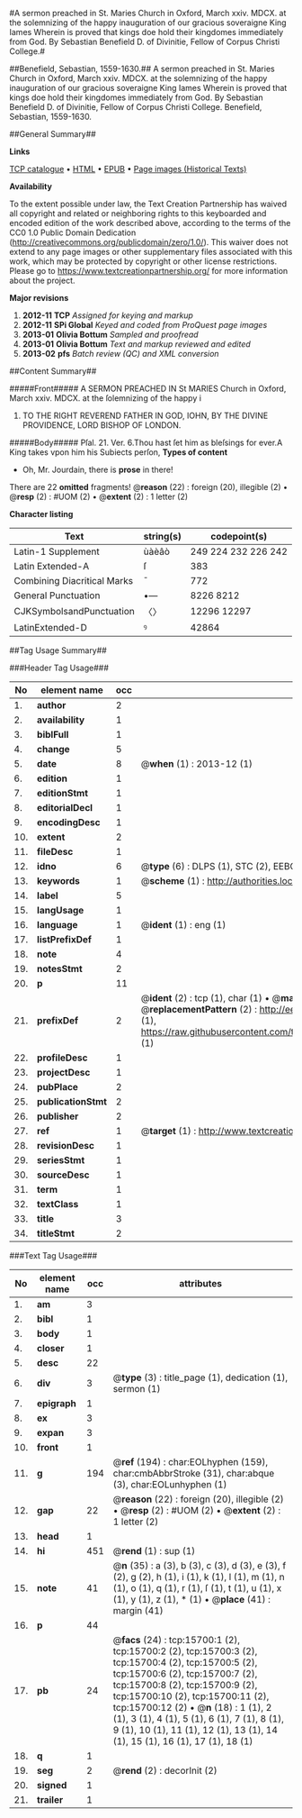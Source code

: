 #A sermon preached in St. Maries Church in Oxford, March xxiv. MDCX. at the solemnizing of the happy inauguration of our gracious soveraigne King Iames Wherein is proved that kings doe hold their kingdomes immediately from God. By Sebastian Benefield D. of Divinitie, Fellow of Corpus Christi College.#

##Benefield, Sebastian, 1559-1630.##
A sermon preached in St. Maries Church in Oxford, March xxiv. MDCX. at the solemnizing of the happy inauguration of our gracious soveraigne King Iames Wherein is proved that kings doe hold their kingdomes immediately from God. By Sebastian Benefield D. of Divinitie, Fellow of Corpus Christi College.
Benefield, Sebastian, 1559-1630.

##General Summary##

**Links**

[TCP catalogue](http://www.ota.ox.ac.uk/tcp/)  • 
[HTML](http://tei.it.ox.ac.uk/tcp/Texts-HTML/free/A08/A08377.html)  • 
[EPUB](http://tei.it.ox.ac.uk/tcp/Texts-EPUB/free/A08/A08377.epub) • 
[Page images (Historical Texts)](https://historicaltexts.jisc.ac.uk/eebo-99850492e)

**Availability**

To the extent possible under law, the Text Creation Partnership has waived all copyright and related or neighboring rights to this keyboarded and encoded edition of the work described above, according to the terms of the CC0 1.0 Public Domain Dedication (http://creativecommons.org/publicdomain/zero/1.0/). This waiver does not extend to any page images or other supplementary files associated with this work, which may be protected by copyright or other license restrictions. Please go to https://www.textcreationpartnership.org/ for more information about the project.

**Major revisions**

1. __2012-11__ __TCP__ *Assigned for keying and markup*
1. __2012-11__ __SPi Global__ *Keyed and coded from ProQuest page images*
1. __2013-01__ __Olivia Bottum__ *Sampled and proofread*
1. __2013-01__ __Olivia Bottum__ *Text and markup reviewed and edited*
1. __2013-02__ __pfs__ *Batch review (QC) and XML conversion*

##Content Summary##

#####Front#####
A SERMON PREACHED IN St MARIES Church in Oxford, March xxiv. MDCX. at the ſolemnizing of the happy i
1. TO THE RIGHT REVEREND FATHER IN GOD, IOHN, BY THE DIVINE PROVIDENCE, LORD BISHOP OF LONDON.

#####Body#####
Pſal. 21. Ver. 6.Thou hast ſet him as bleſsings for ever.A King takes vpon him his Subiects perſon, 
**Types of content**

  * Oh, Mr. Jourdain, there is **prose** in there!

There are 22 **omitted** fragments! 
 @__reason__ (22) : foreign (20), illegible (2)  •  @__resp__ (2) : #UOM (2)  •  @__extent__ (2) : 1 letter (2)

**Character listing**


|Text|string(s)|codepoint(s)|
|---|---|---|
|Latin-1 Supplement|ùàèâò|249 224 232 226 242|
|Latin Extended-A|ſ|383|
|Combining             Diacritical Marks|̄|772|
|General Punctuation|•—|8226 8212|
|CJKSymbolsandPunctuation|〈〉|12296 12297|
|LatinExtended-D|ꝰ|42864|

##Tag Usage Summary##

###Header Tag Usage###

|No|element name|occ|attributes|
|---|---|---|---|
|1.|__author__|2||
|2.|__availability__|1||
|3.|__biblFull__|1||
|4.|__change__|5||
|5.|__date__|8| @__when__ (1) : 2013-12 (1)|
|6.|__edition__|1||
|7.|__editionStmt__|1||
|8.|__editorialDecl__|1||
|9.|__encodingDesc__|1||
|10.|__extent__|2||
|11.|__fileDesc__|1||
|12.|__idno__|6| @__type__ (6) : DLPS (1), STC (2), EEBO-CITATION (1), PROQUEST (1), VID (1)|
|13.|__keywords__|1| @__scheme__ (1) : http://authorities.loc.gov/ (1)|
|14.|__label__|5||
|15.|__langUsage__|1||
|16.|__language__|1| @__ident__ (1) : eng (1)|
|17.|__listPrefixDef__|1||
|18.|__note__|4||
|19.|__notesStmt__|2||
|20.|__p__|11||
|21.|__prefixDef__|2| @__ident__ (2) : tcp (1), char (1)  •  @__matchPattern__ (2) : ([0-9\-]+):([0-9IVX]+) (1), (.+) (1)  •  @__replacementPattern__ (2) : http://eebo.chadwyck.com/downloadtiff?vid=$1&page=$2 (1), https://raw.githubusercontent.com/textcreationpartnership/Texts/master/tcpchars.xml#$1 (1)|
|22.|__profileDesc__|1||
|23.|__projectDesc__|1||
|24.|__pubPlace__|2||
|25.|__publicationStmt__|2||
|26.|__publisher__|2||
|27.|__ref__|1| @__target__ (1) : http://www.textcreationpartnership.org/docs/. (1)|
|28.|__revisionDesc__|1||
|29.|__seriesStmt__|1||
|30.|__sourceDesc__|1||
|31.|__term__|1||
|32.|__textClass__|1||
|33.|__title__|3||
|34.|__titleStmt__|2||


###Text Tag Usage###

|No|element name|occ|attributes|
|---|---|---|---|
|1.|__am__|3||
|2.|__bibl__|1||
|3.|__body__|1||
|4.|__closer__|1||
|5.|__desc__|22||
|6.|__div__|3| @__type__ (3) : title_page (1), dedication (1), sermon (1)|
|7.|__epigraph__|1||
|8.|__ex__|3||
|9.|__expan__|3||
|10.|__front__|1||
|11.|__g__|194| @__ref__ (194) : char:EOLhyphen (159), char:cmbAbbrStroke (31), char:abque (3), char:EOLunhyphen (1)|
|12.|__gap__|22| @__reason__ (22) : foreign (20), illegible (2)  •  @__resp__ (2) : #UOM (2)  •  @__extent__ (2) : 1 letter (2)|
|13.|__head__|1||
|14.|__hi__|451| @__rend__ (1) : sup (1)|
|15.|__note__|41| @__n__ (35) : a (3), b (3), c (3), d (3), e (3), f (2), g (2), h (1), i (1), k (1), l (1), m (1), n (1), o (1), q (1), r (1), ſ (1), t (1), u (1), x (1), y (1), z (1), * (1)  •  @__place__ (41) : margin (41)|
|16.|__p__|44||
|17.|__pb__|24| @__facs__ (24) : tcp:15700:1 (2), tcp:15700:2 (2), tcp:15700:3 (2), tcp:15700:4 (2), tcp:15700:5 (2), tcp:15700:6 (2), tcp:15700:7 (2), tcp:15700:8 (2), tcp:15700:9 (2), tcp:15700:10 (2), tcp:15700:11 (2), tcp:15700:12 (2)  •  @__n__ (18) : 1 (1), 2 (1), 3 (1), 4 (1), 5 (1), 6 (1), 7 (1), 8 (1), 9 (1), 10 (1), 11 (1), 12 (1), 13 (1), 14 (1), 15 (1), 16 (1), 17 (1), 18 (1)|
|18.|__q__|1||
|19.|__seg__|2| @__rend__ (2) : decorInit (2)|
|20.|__signed__|1||
|21.|__trailer__|1||
